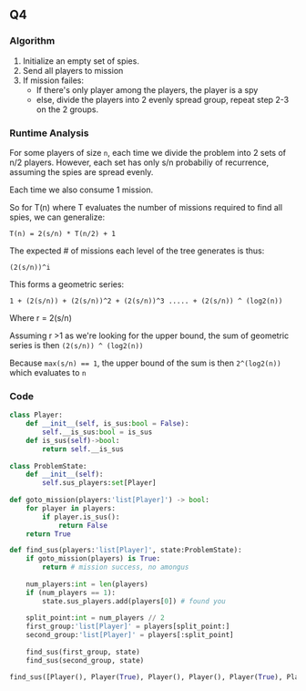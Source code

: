 ## Q4

### Algorithm

1. Initialize an empty set of spies.
2. Send all players to mission
3. If mission failes:
    - If there's only player among the players, the player is a spy
    - else, divide the players into 2 evenly spread group, repeat step 2-3 on the 2 groups.

### Runtime Analysis

For some players of size `n`, each time we divide the problem into 2 sets of n/2 players. However, each set has only s/n probabiliy of recurrence, assuming the spies are spread evenly. 

Each time we also consume 1 mission.

So for T(n) where T evaluates the number of missions required to find all spies, we can generalize:
```
T(n) = 2(s/n) * T(n/2) + 1
```

The expected # of missions each level of the tree generates is thus:
```
(2(s/n))^i
```

This forms a geometric series:

```
1 + (2(s/n)) + (2(s/n))^2 + (2(s/n))^3 ..... + (2(s/n)) ^ (log2(n))
```

Where r = 2(s/n)

Assuming r >1 as we're looking for the upper bound, the sum of geometric series is then `(2(s/n)) ^ (log2(n))`

Because `max(s/n) == 1`, the upper bound of the sum is then `2^(log2(n))` which evaluates to `n`




### Code

```Python
class Player:
    def __init__(self, is_sus:bool = False):
        self.__is_sus:bool = is_sus
    def is_sus(self)->bool:
        return self.__is_sus
    
class ProblemState:
    def __init__(self):
        self.sus_players:set[Player]
    
def goto_mission(players:'list[Player]') -> bool:
    for player in players:
        if player.is_sus():
            return False
    return True

def find_sus(players:'list[Player]', state:ProblemState):
    if goto_mission(players) is True:
        return # mission success, no amongus
    
    num_players:int = len(players)
    if (num_players == 1):
        state.sus_players.add(players[0]) # found you
    
    split_point:int = num_players // 2
    first_group:'list[Player]' = players[split_point:]
    second_group:'list[Player]' = players[:split_point]
    
    find_sus(first_group, state)
    find_sus(second_group, state)

find_sus([Player(), Player(True), Player(), Player(), Player(True), Player(True)], ProblemState())
```